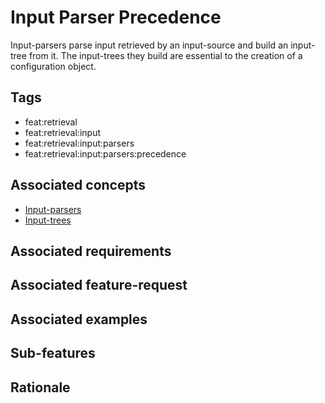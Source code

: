 # Input Parser Precedence

Input-parsers parse input retrieved by an input-source and build an input-tree from it.
The input-trees they build are essential to the creation of a configuration object.

## Tags

- feat:retrieval
- feat:retrieval:input
- feat:retrieval:input:parsers
- feat:retrieval:input:parsers:precedence

## Associated concepts

- [Input-parsers](../../../../../concepts/input/parsers.md)
- [Input-trees](../../../../../concepts/input/trees.md)

## Associated requirements

## Associated feature-request

## Associated examples

## Sub-features

## Rationale
